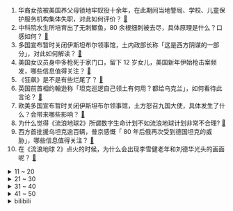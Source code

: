 1. 华裔女孩被美国养父母锁地牢奴役十余年，在此期间当地警局、学校、儿童保护服务机构集体失职，对此如何评价？ [:link:](https://www.zhihu.com/question/582013481)
2. 中科院水生所培育出了无刺鲫鱼，80 余根细刺被去尽，具体原理是什么？口感如何？ [:link:](https://www.zhihu.com/question/581981037)
3. 多国宣布暂时关闭伊斯坦布尔领事馆，土内政部长称「这是西方阴谋的一部分」，对此如何解读？ [:link:](https://www.zhihu.com/question/581903480)
4. 美国女议员身中多枪死于家门口，留下 12 岁女儿，美国新年伊始枪击案频发，哪些信息值得关注？ [:link:](https://www.zhihu.com/question/581963950)
5. 《狂飙》是不是有些烂尾了？ [:link:](https://www.zhihu.com/question/581749376)
6. 英国前首相约翰逊称「坦克巡逻自己领土有何用？都给乌克兰」，如何看待此言论？ [:link:](https://www.zhihu.com/question/581954036)
7. 欧美多国宣布暂时关闭伊斯坦布尔领事馆，土方怒召九国大使，具体发生了什么？会带来哪些影响？ [:link:](https://www.zhihu.com/question/581998441)
8. 为什么觉得《流浪地球2》所谓数字生命计划不如流浪地球计划非常不合理? [:link:](https://www.zhihu.com/question/580967523)
9. 西方首批援乌坦克逾百辆，普京感慨「 80 年后俄再次受到德国坦克的威胁」，哪些信息值得关注？ [:link:](https://www.zhihu.com/question/581953525)
10. 在《流浪地球 2》点火的时候，为什么会出现李雪健老年和刘德华光头的画面呢？ [:link:](https://www.zhihu.com/question/580336563)
<details>
<summary>11 ~ 20</summary>

11. 这个春节中国没有「电动爹」，苦等充电、拖车回家等名场面明显减少，如今电动车长途出行有哪些改善？ [:link:](https://www.zhihu.com/question/581405815)
12. C 罗点射破门赢沙特联赛首球，利雅得胜利 2:2 绝平对手，如何评价 C 罗的表现？ [:link:](https://www.zhihu.com/question/582055022)
13. 村庄以某姓氏开头，但是村子里该姓的人却很少是怎么回事？ [:link:](https://www.zhihu.com/question/499292247)
14. 2023 LPL 春季赛 FPX 2:1 UP 结束两连败，如何评价这场比赛？ [:link:](https://www.zhihu.com/question/582026681)
15. 为什么家中父母去世后，有些兄弟姐妹逐渐疏远了？ [:link:](https://www.zhihu.com/question/314480858)
16. ROG发布的枪神7超竞版和7Plus超竞版本对后续厂商的定价会有影响吗？ [:link:](https://www.zhihu.com/question/581837426)
17. 发生什么事才能让美西方不再向乌克兰提供武器？ [:link:](https://www.zhihu.com/question/581853504)
18. 交易最大的障碍是什么? [:link:](https://www.zhihu.com/question/581414968)
19. 为什么今年过年父母没有催我结婚了？ [:link:](https://www.zhihu.com/question/579248210)
20. 完全不给孩子看电视接触手机究竟好还是不好？ [:link:](https://www.zhihu.com/question/580982811)
</details>
<details>
<summary>21 ~ 30</summary>

21. 2 月 4 日立春，这个春天你有哪些出游计划？ [:link:](https://www.zhihu.com/question/581881834)
22. 假如马皇后活到朱元璋死，朱元璋会让马皇后也殉葬吗？ [:link:](https://www.zhihu.com/question/557388044)
23. 高中女生化妆影响学习吗？ [:link:](https://www.zhihu.com/question/577892334)
24. 有哪些好用的家用洗碗机值得推荐？ [:link:](https://www.zhihu.com/question/20698799)
25. 小学生该怎么高效的写寒假作业？ [:link:](https://www.zhihu.com/question/568489056)
26. 为什么赫敏在比尔和芙蓉的婚礼上念誓词的时候眼含热泪的看着哈利？ [:link:](https://www.zhihu.com/question/577488406)
27. 疫情三年分隔两地，家人的什么行为让你倍感温暖？ [:link:](https://www.zhihu.com/question/579006567)
28. 为何第二轮感染高峰预测或在 3-5 月到来？其中哪类人群在未来可能受影响较大？应怎样注意防护？ [:link:](https://www.zhihu.com/question/581986828)
29. 诸葛亮为什么不肯拨给魏延兵马让他去子午谷一试？ [:link:](https://www.zhihu.com/question/577351951)
30. 国外真的是美食荒漠吗？ [:link:](https://www.zhihu.com/question/550298427)
</details>
<details>
<summary>31 ~ 40</summary>

31. 电影《无名》中为啥梁朝伟在最后会爬上车打王一博？ [:link:](https://www.zhihu.com/question/580510737)
32. 如何评价以色列对俄乌冲突态度突然转向，称考虑向乌克兰提供「铁穹」反导系统？原因何在？ [:link:](https://www.zhihu.com/question/581986843)
33. 男子中奖 1000 万瞒着妻子给前妻 70 万后，现妻子起诉离婚并赔偿奖金 60% ，如何看待此事？ [:link:](https://www.zhihu.com/question/581883131)
34. 湖北一女子到男友舅舅家拜年盗走 5 万元，怎样看待此行为？如何从法律角度解读？ [:link:](https://www.zhihu.com/question/581855453)
35. 如何看待电视剧三体18元超前点映券? [:link:](https://www.zhihu.com/question/581723664)
36. 好公司到底是看重工作能力还是学历? [:link:](https://www.zhihu.com/question/580874070)
37. 游客偷带食物喂兔子致大批死亡，园方称「希望广大游客能自觉遵守规定」，如何更好地规范游客行为？ [:link:](https://www.zhihu.com/question/581718513)
38. 俄乌战争2023年上半年会结束吗？ [:link:](https://www.zhihu.com/question/580595208)
39. 女生最想收到什么情人节礼物？ [:link:](https://www.zhihu.com/question/580826375)
40. 6个小时睡眠，上课如何不犯困? [:link:](https://www.zhihu.com/question/581685477)
</details>
<details>
<summary>41 ~ 50</summary>

41. 高中选生物还是地理? [:link:](https://www.zhihu.com/question/581280834)
42. ChatGPT在内容创作行业，依据现有的法律，它创作的内容是否享有著作权？如不能，如何界定内容的归属？ [:link:](https://www.zhihu.com/question/581307773)
43. 律师在帮助完善企业制度时，需要考虑哪些因素？ [:link:](https://www.zhihu.com/question/580472550)
44. OpenAI 推出 AI 文本检测器，「AI枪手」引担忧，文本检测器大量涌现，这会否成为一场猫鼠游戏？ [:link:](https://www.zhihu.com/question/581754606)
45. 中国官宣加速退役歼 7 战机，此举有何意味？功成身退的歼 7 战机将何去何从？ [:link:](https://www.zhihu.com/question/581957272)
46. 2023年春节假期15城新房成交量同比下降58.4％，释放出哪些信号？ [:link:](https://www.zhihu.com/question/581287535)
47. 为抗衡中国影响力，美国时隔 30 年重开驻所罗门群岛大使馆，如何评价？ [:link:](https://www.zhihu.com/question/581900125)
48. 微信已全面支持「小号」，可用同一手机号注册辅助账号，将带来哪些便利？ [:link:](https://www.zhihu.com/question/581977521)
49. 如何评价剧版《三体》第二十一集？ [:link:](https://www.zhihu.com/question/581899198)
50. 如何评价剧版《三体》第21集？ [:link:](https://www.zhihu.com/question/580088719)
</details><details>
<summary>bilibili</summary>

1. 头好痒，要长脑子了 [:link:](//www.bilibili.com/video/BV1WD4y1J7b7)
2. 我保留了一部分寒假作业 [:link:](//www.bilibili.com/video/BV1V24y167S2)
3. 服务员怕我饿着，巨型肉串接连不断，顶级大厨保留牛肉本来味道【梦幻联动ep03-Latina】 [:link:](//www.bilibili.com/video/BV13s4y1x7ee)
4. 二次元角色的习惯 [:link:](//www.bilibili.com/video/BV1kM411i7bs)
5. 离谱！兄弟们竟然为了女神大打出手！！！ [:link:](//www.bilibili.com/video/BV1VM4y1R7vp)
6. 【狂飙】可是恨的人没死成，爱的人没可能。 [:link:](//www.bilibili.com/video/BV1j84y1L7yi)
7. 普京的最高理想！让欧洲战栗的女帝！《叶卡捷琳娜》P1 [:link:](//www.bilibili.com/video/BV1xY4y1d7uk)
8. 顶级厨师俞涛本人给我做了顿传说中的九转大肠 [:link:](//www.bilibili.com/video/BV1EY411S7eR)
9. 煎饼卷大葱！吃到你发懵！ [:link:](//www.bilibili.com/video/BV1i341197FP)
10. ⚠️原神氪金38W慈善博主，在线送10只夜兰＋胡桃＋迪希雅！！！ [:link:](//www.bilibili.com/video/BV18Y4y1d7GM)
<details>
<summary>11 ~ 20</summary>

11. 流浪地球3：麦当劳危机 [:link:](//www.bilibili.com/video/BV1V84y1j7yT)
12. 这游戏玩的我头皮发麻.... [:link:](//www.bilibili.com/video/BV1hY411Q7tp)
13. ⚡eat it⚡ [:link:](//www.bilibili.com/video/BV1x8411G73x)
14. 我不过是一个善解人意的好妹妹罢了 [:link:](//www.bilibili.com/video/BV1bv4y1r7Gb)
15. 高中生，相信我，它会让你离清华近一点。 [:link:](//www.bilibili.com/video/BV1Xv4y167WD)
16. 做点有意义的事 [:link:](//www.bilibili.com/video/BV1iR4y187JD)
17. 欧阳紫樱有你是我的服气 [:link:](//www.bilibili.com/video/BV1ed4y1p7xB)
18. 元歌大肠限定皮肤，附专属语音！ [:link:](//www.bilibili.com/video/BV1jY411S73c)
19. 《PPAP》&原神：“种门”里应该让谁来堆精通呢？ [:link:](//www.bilibili.com/video/BV1KT411Z7t2)
20. 不同类型的婚后生活 [:link:](//www.bilibili.com/video/BV1ss4y1x7nD)
</details>
<details>
<summary>21 ~ 30</summary>

21. 【狂飙 群像】丨以 父 之 名 [:link:](//www.bilibili.com/video/BV19x4y177ni)
22. 「代号诡秘」赞 美 愚 者 [:link:](//www.bilibili.com/video/BV16d4y1p7vu)
23. 看完流浪地球2，我整个人都不对劲了 [:link:](//www.bilibili.com/video/BV1ax4y1E7Ku)
24. 手指骨折后再次出发，骑行九十公里进入黑龙江，夜晚在雪地上露营 [:link:](//www.bilibili.com/video/BV1hj411T7VU)
25. 什   么   b   动   静 [:link:](//www.bilibili.com/video/BV1R841137LQ)
26. 你吃过带馅的大肠吗？一起来看顶级厨师，九转大肠 [:link:](//www.bilibili.com/video/BV1j84y1j7by)
27. 拉扯了20年，我喜欢上了最好的朋友……… [:link:](//www.bilibili.com/video/BV14d4y1p7Vt)
28. 我们不缺调休，缺的是更多的法定假日 [:link:](//www.bilibili.com/video/BV1pv4y1t7Vq)
29. 粉丝想要满命魈，这下只能买通阎王爷了... [:link:](//www.bilibili.com/video/BV17y4y1X7uR)
30. 2万字脑洞解析《流浪地球2》！让你完全了解数字生命和550W！《流浪3》要怎么拍？！ [:link:](//www.bilibili.com/video/BV1nR4y187Bb)
</details>
<details>
<summary>31 ~ 40</summary>

31. “ 我还是那个笨蛋琪亚娜 ” [:link:](//www.bilibili.com/video/BV1Sv4y167vG)
32. 一场事故，我“救了”两条人命！ [:link:](//www.bilibili.com/video/BV1w8411g7Lf)
33. 各职业的兴奋瞬间！ [:link:](//www.bilibili.com/video/BV1vR4y187nk)
34. 像是做了一场热闹的梦 [:link:](//www.bilibili.com/video/BV18G4y1M7Vy)
35. 阴阳怪气、鄙视链、网暴、互喷，为何互联网环境这么烂？【围炉夜话】 [:link:](//www.bilibili.com/video/BV1wA411r7vb)
36. 【时代少年团】「乌托邦乐园·补给站」《烟花升停在星夜》 [:link:](//www.bilibili.com/video/BV1Ex4y1j7t5)
37. 称霸热搜榜！这部剧到底有什么魅力？万字解析国产扫黑剧《狂飙》1~6 [:link:](//www.bilibili.com/video/BV1Ev4y1r737)
38. 这玩意怎么能失传呢！！！？ [:link:](//www.bilibili.com/video/BV18T411o7TT)
39. 深度解析《流浪地球2》崛起的中国科幻！ [:link:](//www.bilibili.com/video/BV1pT411C7X1)
40. 好电影是“国家脸面”，更需要有好的“生态环境”【逸语道破】 [:link:](//www.bilibili.com/video/BV1HR4y1872h)
</details>
<details>
<summary>41 ~ 50</summary>

41. 50元网购的“九转大肠”是否保留了一部分肠的味道？？？ [:link:](//www.bilibili.com/video/BV1My4y1X7hP)
42. 各路Up主来海南作客，都受到了热情招待 [:link:](//www.bilibili.com/video/BV1Q34y1f71H)
43. 他们都是《狂飙》安欣的真实原型 [:link:](//www.bilibili.com/video/BV1n84y1L7CX)
44. 电影《流浪地球2》正式上映！大家在剧中看到小漫的身姿了吗？120s带你了解剧中科技感炸裂的耳机是如何诞生的！ [:link:](//www.bilibili.com/video/BV16Y411S7jt)
45. 太狠！用国外点赞百万的方法整蛊女友…她真无语了？ [:link:](//www.bilibili.com/video/BV1dx4y1L7Kp)
46. 啊？2.0 [:link:](//www.bilibili.com/video/BV1uv4y1r7F9)
47. 【原神实况】救了咱们的人居然是...【危途疑踪】【4K 60】 [:link:](//www.bilibili.com/video/BV1Ed4y1p73r)
48. 酒 后 乱 形 [:link:](//www.bilibili.com/video/BV1RT411y7Wa)
49. 提纳里:你以为提瓦特为什么姓提啊？（后仰） [:link:](//www.bilibili.com/video/BV1SG4y1M7is)
50. 游戏是逃避现实的载体吗？『飞越13号房』 [:link:](//www.bilibili.com/video/BV1UT411o7nX)
</details>
<details>
<summary>51 ~ 60</summary>

51. 今天给我的胃酸系统放一天假，平时太忙也劳逸结合一下 [:link:](//www.bilibili.com/video/BV1684y1V7Kh)
52. 我为什么不画画了 [:link:](//www.bilibili.com/video/BV1ye4y1P7h3)
53. 叫五个代驾开一台车！ [:link:](//www.bilibili.com/video/BV1c24y1B7mw)
54. 【海绵宝宝】九 转 大 肠 [:link:](//www.bilibili.com/video/BV1sA411r7kn)
55. 2023年2月2日北京上空出现复杂的冰晕 [:link:](//www.bilibili.com/video/BV1s8411g7vU)
56. 原神海灯节速通 | 45秒通关 | 无工具辅助 | 剧情党 [:link:](//www.bilibili.com/video/BV1kT411k79H)
57. “所以生命啊，它璀璨如歌” [:link:](//www.bilibili.com/video/BV1s8411G7ki)
58. 谁来还京海大学一片蓝天？ [:link:](//www.bilibili.com/video/BV1QY411S7cb)
59. 瞒不住了！坏消息是今年真的回不了国了，好消息是… [:link:](//www.bilibili.com/video/BV1J24y1B7UR)
60. “这告诉导演不要搞单元剧” [:link:](//www.bilibili.com/video/BV1uY411S7ge)
</details>
<details>
<summary>61 ~ 70</summary>

61. 《关于我自己出钱包场请亲朋好友看流浪地球2这件事》 [:link:](//www.bilibili.com/video/BV1QM411v7ji)
62. 找男朋友一定要找爱打游戏的 [:link:](//www.bilibili.com/video/BV1d3411X75A)
63. 感人故事：大肠移植 [:link:](//www.bilibili.com/video/BV1QM411i7Uo)
64. 【速通】流浪地球2讲了什么 [:link:](//www.bilibili.com/video/BV14G4y1M7vz)
65. 《白金汉宫皇家御厨海选现场》 [:link:](//www.bilibili.com/video/BV1rD4y1K7A1)
66. 海鲜橡皮筋有多重？不秤不知道一秤肉在疼 [:link:](//www.bilibili.com/video/BV1W84y1L76R)
67. ⚡谁 是 生 草 王⚡ [:link:](//www.bilibili.com/video/BV1vR4y1b7h7)
68. 一言难尽，有时候都不敢承认我们是救助的，得偷偷救 [:link:](//www.bilibili.com/video/BV1qM411i7D2)
69. 开学了，好开心 [:link:](//www.bilibili.com/video/BV1GG4y1D7gL)
70. 【水果猎人】网络热门水果鉴定35 [:link:](//www.bilibili.com/video/BV1WR4y187fA)
</details>
<details>
<summary>71 ~ 80</summary>

71. 我妈说再也不当搞笑女了 [:link:](//www.bilibili.com/video/BV1LY4y1d7Zw)
72. “请再给中国动画一点时间…就一点” [:link:](//www.bilibili.com/video/BV1JM4y197mw)
73. 1分钟速通满江红 [:link:](//www.bilibili.com/video/BV11x4y1j7Sq)
74. 猫：讨厌一些没有边界感的食客 [:link:](//www.bilibili.com/video/BV1JM411B79z)
75. 二哥顺回来一个牛胃，大哥用它做了个火锅界的黑暗料理，味道太上头了 [:link:](//www.bilibili.com/video/BV1Bd4y1p7uY)
76. 开1000块的车，环游中国！【第二集】 [:link:](//www.bilibili.com/video/BV1zM411i7XG)
77. 直视宿命 | 永劫无间·宁红夜故事动画 [:link:](//www.bilibili.com/video/BV1Jy4y1X7KP)
78. 为了这游戏的结局，我等了400天！！！ [:link:](//www.bilibili.com/video/BV1dG4y1S73P)
79. 中了一次头彩 [:link:](//www.bilibili.com/video/BV1pR4y1874j)
80. 【半佛】东方神秘力量，海外大割特割 [:link:](//www.bilibili.com/video/BV1yM4y1Q7zf)
</details>
<details>
<summary>81 ~ 90</summary>

81. “New boy” [:link:](//www.bilibili.com/video/BV1ST411k7P2)
82. 【厨房失败合集】你也保留了一部分食材的原味？ [:link:](//www.bilibili.com/video/BV1DR4y1b797)
83. 一看就会！3.4新深渊12层6间满星攻略！ [:link:](//www.bilibili.com/video/BV1mD4y1K7Cp)
84. 【外挂风云】飞天挂十年封不掉变种7代，外挂作者与腾讯的回合制大战！ [:link:](//www.bilibili.com/video/BV1e341197Bt)
85. 【明日方舟】2月2日叔叔池最惨up没有之一 [:link:](//www.bilibili.com/video/BV1BD4y1K7cs)
86. 《 脆 皮 烧 鹅 》 [:link:](//www.bilibili.com/video/BV1N84y157oh)
87. 唱完安全感满满 [:link:](//www.bilibili.com/video/BV11y4y1Q7hv)
88. 【安欣X小五】从这些细节来看，小五还是一个宠夫狂魔啊！ [:link:](//www.bilibili.com/video/BV1E8411g7SL)
89. 虽然年已经快过完了但是兔年玩具拍了总得放出来... [:link:](//www.bilibili.com/video/BV1gy4y1X76y)
90. 当一个老外会说一些中文后，她就会开始想写汉字了，就离谱，哈哈哈哈 [:link:](//www.bilibili.com/video/BV1Zd4y1H7jU)
</details>
<details>
<summary>91 ~ 100</summary>

91. 《你的大肠。》 [:link:](//www.bilibili.com/video/BV1JD4y1J7Mo)
92. 440元一盒蔬菜片？这些天价零食有一种脑干缺失的美！！！ [:link:](//www.bilibili.com/video/BV158411G7mU)
93. 细！我数出了熊大熊二穿过多少件衣服！少一个算我输！ [:link:](//www.bilibili.com/video/BV1VG4y1M7GN)
94. 随口哼的旋律怎么就变成一首歌了？音乐制作人的魔法操作！《循迹》 [:link:](//www.bilibili.com/video/BV1dA41167Mc)
95. 80个648清空忍法帖商店！升五星忍战大野木！泯灭尘盾的段位赛实战！ [:link:](//www.bilibili.com/video/BV1aG4y1D7ny)
96. 《迫害方舟》生息演算最强玩法！全敌人自动跳坑教学！ [:link:](//www.bilibili.com/video/BV1Be4y1P7GM)
97. 【罗翔】直播嫖娼牟利最高能判处无期徒刑？ [:link:](//www.bilibili.com/video/BV1MA411C7m7)
98. 新变化！鲜活农产品运输“绿色通道”目录优化了！ [:link:](//www.bilibili.com/video/BV1NT411C7vc)
99. 我夏师傅也有绝对领域啦！ [:link:](//www.bilibili.com/video/BV19Y411S7Mr)
100. 【郭帆】面对灾难，好莱坞选择独自离开，而中国人会带上自己的家园 [:link:](//www.bilibili.com/video/BV1K24y1B7Qg)
</details></details>